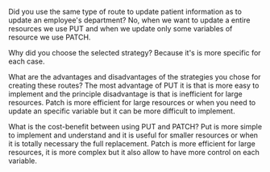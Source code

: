 
Did you use the same type of route to update patient information as to update an employee's department?
  No, when we want to update a entire resources we use PUT and when we update only some variables of resource we use PATCH.

Why did you choose the selected strategy?
  Because it's is more specific for each case.

What are the advantages and disadvantages of the strategies you chose for creating these routes?
  The most advantage of PUT it is that is more easy to implement and the principle disadvantage is that is inefficient for large resources.
  Patch is more efficient for large resources or when you need to update an specific variable but it can be more difficult to implement.

What is the cost-benefit between using PUT and PATCH?
  Put is more simple to implement and understand and it is useful for smaller resources or when it is totally necessary the full replacement.
  Patch is more efficient for large resources, it is more complex but it also allow to have more control on each variable.
